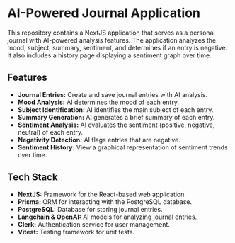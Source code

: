 # AI-Powered Journal Application

This repository contains a NextJS application that serves as a personal journal with AI-powered analysis features. The application analyzes the mood, subject, summary, sentiment, and determines if an entry is negative. It also includes a history page displaying a sentiment graph over time.

## Features

- **Journal Entries:** Create and save journal entries with AI analysis.
- **Mood Analysis:** AI determines the mood of each entry.
- **Subject Identification:** AI identifies the main subject of each entry.
- **Summary Generation:** AI generates a brief summary of each entry.
- **Sentiment Analysis:** AI evaluates the sentiment (positive, negative, neutral) of each entry.
- **Negativity Detection:** AI flags entries that are negative.
- **Sentiment History:** View a graphical representation of sentiment trends over time.

## Tech Stack

- **NextJS:** Framework for the React-based web application.
- **Prisma:** ORM for interacting with the PostgreSQL database.
- **PostgreSQL:** Database for storing journal entries.
- **Langchain & OpenAI:** AI models for analyzing journal entries.
- **Clerk:** Authentication service for user management.
- **Vitest:** Testing framework for unit tests.
